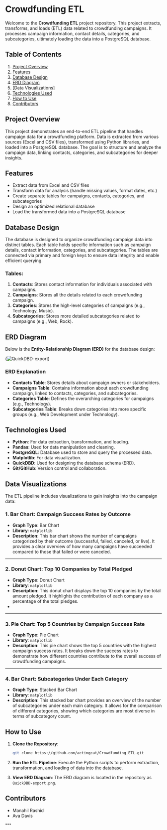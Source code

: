# Crowdfunding ETL

Welcome to the **Crowdfunding ETL** project repository. This project extracts, transforms, and loads (ETL) data related to crowdfunding campaigns. It processes campaign information, contact details, categories, and subcategories, ultimately loading the data into a PostgreSQL database. 

## Table of Contents

1. [Project Overview](#project-overview)
2. [Features](#features)
3. [Database Design](#database-design)
4. [ERD Diagram](#erd-diagram)
5. [Data Visualizations]
6. [Technologies Used](#technologies-used)
7. [How to Use](#how-to-use)
8. [Contributors](#contributors)

## Project Overview

This project demonstrates an end-to-end ETL pipeline that handles campaign data for a crowdfunding platform. Data is extracted from various sources (Excel and CSV files), transformed using Python libraries, and loaded into a PostgreSQL database. The goal is to structure and analyze the campaign data, linking contacts, categories, and subcategories for deeper insights.

## Features

- Extract data from Excel and CSV files
- Transform data for analysis (handle missing values, format dates, etc.)
- Create separate tables for campaigns, contacts, categories, and subcategories
- Design an optimized relational database
- Load the transformed data into a PostgreSQL database

## Database Design

The database is designed to organize crowdfunding campaign data into distinct tables. Each table holds specific information such as campaign details, contact information, categories, and subcategories. The tables are connected via primary and foreign keys to ensure data integrity and enable efficient querying.

### Tables:

1. **Contacts**: Stores contact information for individuals associated with campaigns.
2. **Campaigns**: Stores all the details related to each crowdfunding campaign.
3. **Categories**: Stores the high-level categories of campaigns (e.g., Technology, Music).
4. **Subcategories**: Stores more detailed subcategories related to campaigns (e.g., Web, Rock).

## ERD Diagram

Below is the **Entity-Relationship Diagram (ERD)** for the database design:

(![QuickDBD-export](https://github.com/user-attachments/assets/9b265875-c4a2-4e4e-b524-95c5247944a6))

### ERD Explanation

- **Contacts Table**: Stores details about campaign owners or stakeholders.
- **Campaigns Table**: Contains information about each crowdfunding campaign, linked to contacts, categories, and subcategories.
- **Categories Table**: Defines the overarching categories for campaigns (e.g., Technology).
- **Subcategories Table**: Breaks down categories into more specific groups (e.g., Web Development under Technology).

## Technologies Used

- **Python**: For data extraction, transformation, and loading.
- **Pandas**: Used for data manipulation and cleaning.
- **PostgreSQL**: Database used to store and query the processed data.
- **Matplotlib**: For data visualization.
- **QuickDBD**: Used for designing the database schema (ERD).
- **Git/GitHub**: Version control and collaboration.

## Data Visualizations

The ETL pipeline includes visualizations to gain insights into the campaign data:

### 1. Bar Chart: Campaign Success Rates by Outcome
- **Graph Type**: Bar Chart
- **Library**: `matplotlib`
- **Description**: This bar chart shows the number of campaigns categorized by their outcome (successful, failed, canceled, or live). It provides a clear overview of how many campaigns have succeeded compared to those that failed or were canceled.
---

### 2. Donut Chart: Top 10 Companies by Total Pledged
- **Graph Type**: Donut Chart
- **Library**: `matplotlib`
- **Description**: This donut chart displays the top 10 companies by the total amount pledged. It highlights the contribution of each company as a percentage of the total pledges.
- 
---

### 3. Pie Chart: Top 5 Countries by Campaign Success Rate
- **Graph Type**: Pie Chart
- **Library**: `matplotlib`
- **Description**: This pie chart shows the top 5 countries with the highest campaign success rates. It breaks down the success rates to demonstrate how different countries contribute to the overall success of crowdfunding campaigns.

---

### 4. Bar Chart: Subcategories Under Each Category
- **Graph Type**: Stacked Bar Chart
- **Library**: `matplotlib`
- **Description**: This stacked bar chart provides an overview of the number of subcategories under each main category. It allows for the comparison of different categories, showing which categories are most diverse in terms of subcategory count.


## How to Use

1. **Clone the Repository**:
    ```bash
    git clone https://github.com/actingcat/Crowdfunding_ETL.git
    ```

3. **Run the ETL Pipeline**:
    Execute the Python scripts to perform extraction, transformation, and loading of data into the database.

4. **View ERD Diagram**:
    The ERD diagram is located in the repository as `QuickDBD-export.png`.

## Contributors

- Manahil Rashid
- Ava Davis

"""

